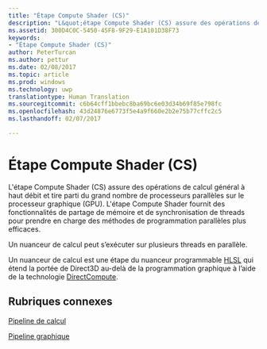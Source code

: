 ```yaml
---
title: "Étape Compute Shader (CS)"
description: "L&quot;étape Compute Shader (CS) assure des opérations de calcul général à haut débit et tire parti du grand nombre de processeurs parallèles sur le processeur graphique (GPU)."
ms.assetid: 300D4C0C-5450-45F8-9F29-E1A101D38F73
keywords:
- "Étape Compute Shader (CS)"
author: PeterTurcan
ms.author: pettur
ms.date: 02/08/2017
ms.topic: article
ms.prod: windows
ms.technology: uwp
translationtype: Human Translation
ms.sourcegitcommit: c6b64cff1bbebc8ba69bc6e03d34b69f85e798fc
ms.openlocfilehash: 43d24876e6773f5e4a9f660e2b2e75b77cffc2c5
ms.lasthandoff: 02/07/2017

---
```


# <a name="compute-shader-cs-stage"></a>Étape Compute Shader (CS)


L'étape Compute Shader (CS) assure des opérations de calcul général à haut débit et tire parti du grand nombre de processeurs parallèles sur le processeur graphique (GPU). L'étape Compute Shader fournit des fonctionnalités de partage de mémoire et de synchronisation de threads pour prendre en charge des méthodes de programmation parallèles plus efficaces.

Un nuanceur de calcul peut s’exécuter sur plusieurs threads en parallèle.

Un nuanceur de calcul est une étape du nuanceur programmable [HLSL](https://msdn.microsoft.com/library/windows/desktop/bb509561) qui étend la portée de Direct3D au-delà de la programmation graphique à l’aide de la technologie [DirectCompute](http://go.microsoft.com/fwlink/p/?linkid=209544).

## <a name="span-idrelated-topicsspanrelated-topics"></a><span id="related-topics"></span>Rubriques connexes


[Pipeline de calcul](compute-pipeline.md)

[Pipeline graphique](graphics-pipeline.md)

 

 





